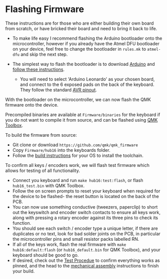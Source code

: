 # Flashing Firmware

These instructions are for those who are either building their own board from scratch, or have bricked their board and need to bring it back to life. 

* To make life easy I recommend flashing the Arduino bootloader onto the microcontroller, however if you already have the Atmel DFU bootloader on your device, feel free to change the bootloader in `rules.mk` to `atmel-dfu` and skip the next step. 

* The simplest way to flash the bootloader is to download [Arduino](https://www.arduino.cc/en/main/software) and [follow these instructions](https://learn.sparkfun.com/tutorials/installing-an-arduino-bootloader/all).
	* You will need to select 'Arduino Leonardo' as your chosen board, and connect to the 6 exposed pads on the back of the keyboard. They follow the standard [AVR pinout](https://www.olimex.com/Products/AVR/Programmers/AVR-ICSP/resources/AVR-ICSP.gif).

With the bootloader on the microcontroller, we can now flash the QMK firmware onto the device. 

Precompiled binaries are available at `Firmware/binaries` for the keyboard if you do not want to compile it from source, and can be flashed using [QMK Toolbox](https://github.com/qmk/qmk_toolbox).

To build the firmware from source: 

* Git clone or download `https://github.com/qmk/qmk_firmware`
* Copy `Firmware/hub16` into the keyboards folder.
* Follow the [build instructions](https://docs.qmk.fm/#/getting_started_build_tools) for your OS to install the toolchain.

To confirm all keys / encoders work, we will flash test firmware which allows for testing of all functionality. 
* Connect you keyboard and run `make hub16:test:flash`, or flash `hub16_test.bin` with QMK Toolbox.
* Follow the on screen prompts to reset your keyboard when required for the device to be flashed- the reset button is located on the back of the PCB. 
* You can now use something conductive (tweezers, paperclip) to short out the keyswitch and encoder switch contacts to ensure all keys work, along with pressing a rotary encoder against its three pins to check its function. 
* You should see each switch / encoder type a unique letter, if there are duplicates or no text, look for bad solder joints on the PCB, in particular the microcontroller pins and small resistor packs labelled RN. 
* If all of the keys work, flash the real firmware with `make hub16:default:flash` (or `hub16_default.bin` for QMK Toolbox), and your keyboard should be good to go. 
* If desired, check out the [Test Procedue](test-procedure.md) to confirm everything works as plnned, and the head to the [mechanical assembly](enclosure-design.md) instructions to finish your build.
